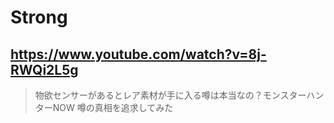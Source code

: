 # Strong

## https://www.youtube.com/watch?v=8j-RWQi2L5g

> 物欲センサーがあるとレア素材が手に入る噂は本当なの？モンスターハンターNOW 噂の真相を追求してみた 

